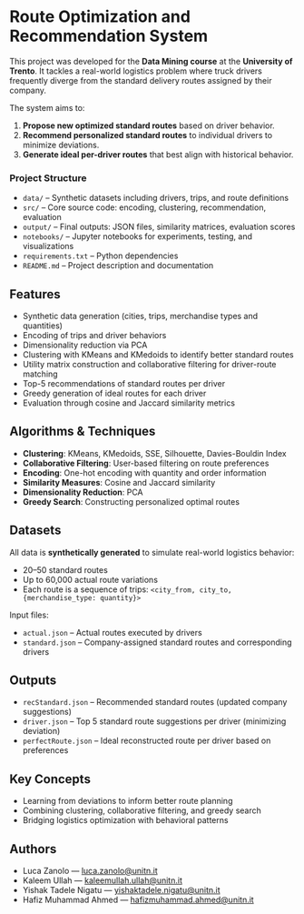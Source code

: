 # Route Optimization and Recommendation System

This project was developed for the **Data Mining course** at the **University of Trento**. It tackles a real-world logistics problem where truck drivers frequently diverge from the standard delivery routes assigned by their company.

The system aims to:
1. **Propose new optimized standard routes** based on driver behavior.
2. **Recommend personalized standard routes** to individual drivers to minimize deviations.
3. **Generate ideal per-driver routes** that best align with historical behavior.

### Project Structure

- `data/` – Synthetic datasets including drivers, trips, and route definitions
- `src/` – Core source code: encoding, clustering, recommendation, evaluation
- `output/` – Final outputs: JSON files, similarity matrices, evaluation scores
- `notebooks/` – Jupyter notebooks for experiments, testing, and visualizations
- `requirements.txt` – Python dependencies
- `README.md` – Project description and documentation

## Features

- Synthetic data generation (cities, trips, merchandise types and quantities)
- Encoding of trips and driver behaviors
- Dimensionality reduction via PCA
- Clustering with KMeans and KMedoids to identify better standard routes
- Utility matrix construction and collaborative filtering for driver-route matching
- Top-5 recommendations of standard routes per driver
- Greedy generation of ideal routes for each driver
- Evaluation through cosine and Jaccard similarity metrics

## Algorithms & Techniques

- **Clustering**: KMeans, KMedoids, SSE, Silhouette, Davies-Bouldin Index
- **Collaborative Filtering**: User-based filtering on route preferences
- **Encoding**: One-hot encoding with quantity and order information
- **Similarity Measures**: Cosine and Jaccard similarity
- **Dimensionality Reduction**: PCA
- **Greedy Search**: Constructing personalized optimal routes

## Datasets

All data is **synthetically generated** to simulate real-world logistics behavior:
- 20–50 standard routes
- Up to 60,000 actual route variations
- Each route is a sequence of trips: `<city_from, city_to, {merchandise_type: quantity}>`

Input files:
- `actual.json` – Actual routes executed by drivers
- `standard.json` – Company-assigned standard routes and corresponding drivers

## Outputs

- `recStandard.json` – Recommended standard routes (updated company suggestions)
- `driver.json` – Top 5 standard route suggestions per driver (minimizing deviation)
- `perfectRoute.json` – Ideal reconstructed route per driver based on preferences

## Key Concepts

- Learning from deviations to inform better route planning
- Combining clustering, collaborative filtering, and greedy search
- Bridging logistics optimization with behavioral patterns

## Authors

- Luca Zanolo — [luca.zanolo@unitn.it](mailto:luca.zanolo@unitn.it)
- Kaleem Ullah — [kaleemullah.ullah@unitn.it](mailto:kaleemullah.ullah@unitn.it)
- Yishak Tadele Nigatu — [yishaktadele.nigatu@unitn.it](mailto:yishaktadele.nigatu@unitn.it)
- Hafiz Muhammad Ahmed — [hafizmuhammad.ahmed@unitn.it](mailto:hafizmuhammad.ahmed@unitn.it)

